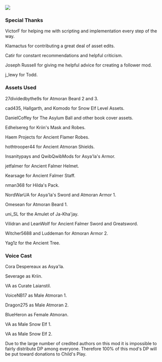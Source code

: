 ![](https://raw.githubusercontent.com/PierreDespereaux/PierreDespereaux/master/assets/images/banners/Credits.png)

### Special Thanks

VictorF for helping me with scripting and implementation every step of the way.

Klamactus for contributing a great deal of asset edits.

Catir for constant recommendations and helpful criticism.

Joseph Russell for giving me helpful advice for creating a follower mod.

j_lewy for Todd.

### Assets Used

27dividedbythe9s for Atmoran Beard 2 and 3.

cad435, Hallgarth, and Komodo for Snow Elf Level Assets.

DanielCoffey for The Asylum Ball and other book cover assets.

Edhelsereg for Kriin's Mask and Robes.

Haem Projects for Ancient Flamer Robes.

hothtrooper44 for Ancient Atmoran Shields.

Insanitypays and QwibQwibMods for Asya'la's Armor.

jetfalmer for Ancient Falmer Helmet.

Kearsage for Ancient Falmer Staff.

nman368 for Hilda's Pack.

NordWarUA for Asya'la's Sword and Atmoran Armor 1.

Omesean for Atmoran Beard 1.

uni_SL for the Amulet of Ja-Kha'jay.

Vilidran and LeanWolf for Ancient Falmer Sword and Greatsword.

Witcher5688 and Luddeman for Atmoran Armor 2.

Yag1z for the Ancient Tree.

### Voice Cast

Cora Despereaux as Asya'la.

Severage as Kriin.

VA as Curate Laianstil.

VoiceNB17 as Male Atmoran 1.

Dragon275 as Male Atmoran 2.

BlueHeron as Female Atmoran.

VA as Male Snow Elf 1.

VA as Male Snow Elf 2.

Due to the large number of credited authors on this mod it is impossible to fairly distribute DP among everyone. Therefore 100% of this mod's DP will be put toward donations to Child's Play.
